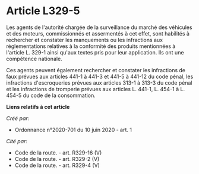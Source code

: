 # Article L329-5

Les agents de l'autorité chargée de la surveillance du marché des véhicules et des moteurs, commissionnés et assermentés à
cet effet, sont habilités à rechercher et constater les manquements ou les infractions aux réglementations relatives à la
conformité des produits mentionnées à l'article L. 329-1 ainsi qu'aux textes pris pour leur application. Ils ont une
compétence nationale.

Ces agents peuvent également rechercher et constater les infractions de faux prévues aux articles 441-1 à 441-3 et 441-5 à
441-12 du code pénal, les infractions d'escroqueries prévues aux articles 313-1 à 313-3 du code pénal et les infractions de
tromperie prévues aux articles L. 441-1, L. 454-1 à L. 454-5 du code de la consommation.

**Liens relatifs à cet article**

_Créé par_:

  - Ordonnance n°2020-701 du 10 juin 2020 - art. 1

_Cité par_:

  - Code de la route. - art. R329-16 (V)
  - Code de la route. - art. R329-2 (V)
  - Code de la route. - art. R329-4 (V)
